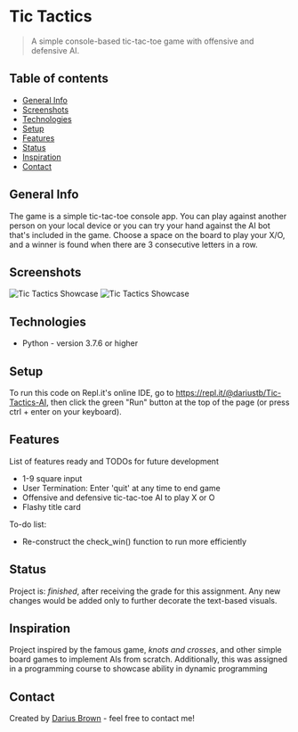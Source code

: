 # Tic Tactics
> A simple console-based tic-tac-toe game with offensive and defensive AI.

## Table of contents
* [General Info](#general-info)
* [Screenshots](#screenshots)
* [Technologies](#technologies)
* [Setup](#setup)
* [Features](#features)
* [Status](#status)
* [Inspiration](#inspiration)
* [Contact](#contact)

## General Info
The game is a simple tic-tac-toe console app. You can play against another person on your local device or you can try your hand against the AI bot that's included in the game. Choose a space on the board to play your X/O, and a winner is found when there are 3 consecutive letters in a row.

## Screenshots
![Tic Tactics Showcase](https://i.ibb.co/m6jYWnC/Tic-Tactics-Showcase.png)
![Tic Tactics Showcase](https://i.ibb.co/VYCL7Zx/Tic-Tactics-Screenshot1.png)

## Technologies
* Python - version 3.7.6 or higher

## Setup
To run this code on Repl.it's online IDE, go to https://repl.it/@dariustb/Tic-Tactics-AI, then click the green "Run" button at the top of the page (or press ctrl + enter on your keyboard).

## Features
List of features ready and TODOs for future development
* 1-9 square input
* User Termination: Enter 'quit' at any time to end game
* Offensive and defensive tic-tac-toe AI to play X or O
* Flashy title card

To-do list:
* Re-construct the check_win() function to run more efficiently

## Status
Project is: *finished*, after receiving the grade for this assignment. Any new changes would be added only to further decorate the text-based visuals.

## Inspiration
Project inspired by the famous game, *knots and crosses*, and other simple board games to implement AIs from scratch. Additionally, this was assigned in a programming course to showcase ability in dynamic programming

## Contact
Created by [Darius Brown](https://dariusbrown.dev) - feel free to contact me!